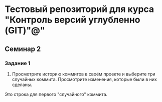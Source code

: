 # Тестовый репозиторий для курса "Контроль версий углубленно (GIT)"@"

## Семинар 2
### Задание 1
1. Просмотрите историю коммитов в своём проекте и выберите три случайных коммита. Просмотрите изменения, которые были в них сделаны.

Это строка для первого "случайного" коммита.